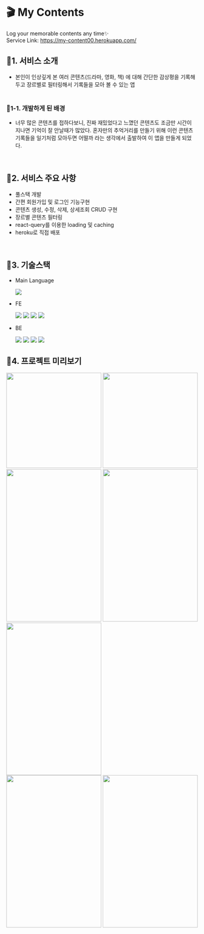 # 🎬 My Contents

Log your memorable contents any time✨ <br>
Service Link: https://my-content00.herokuapp.com/

## 🔗1. 서비스 소개

- 본인이 인상깊게 본 여러 콘텐츠(드라마, 영화, 책) 에 대해 간단한 감상평을 기록해 두고 장르별로 필터링해서 기록들을 모아 볼 수 있는 앱<br><br>

### 🔗1-1. 개발하게 된 배경<br>

- 너무 많은 콘텐츠를 접하다보니, 진짜 재밌었다고 느꼈던 콘텐츠도 조금만 시간이 지나면 기억이 잘 안날때가 많았다. 혼자만의 추억거리를 만들기 위해 이런 콘텐츠 기록들을 일기처럼 모아두면 어떨까 라는 생각에서 출발하여 이 앱을 만들게 되었다.

<br>

## 🔗2. 서비스 주요 사항

- 풀스택 개발
- 간편 회원가입 및 로그인 기능구현
- 콘텐츠 생성, 수정, 삭제, 상세조회 CRUD 구현
- 장르별 콘텐츠 필터링
- react-query를 이용한 loading 및 caching
- heroku로 직접 배포

<br>

## 🔗3. 기술스택

- Main Language

  <img src="https://img.shields.io/badge/Javascript-F7DF1E?style=for-the-badge&logo=javascript&logoColor=black"/>

- FE

  <img src ="https://img.shields.io/badge/React-61DAFB?style=for-the-badge&logo=React&logoColor=white"> <img src="https://img.shields.io/badge/ReactQuery-FF4154?style=for-the-badge&logo=ReactQuery&logoColor=white"/> <img src ="https://img.shields.io/badge/styled components-DB7093?style=for-the-badge&logo=styled-components&logoColor=white"> <img src ="https://img.shields.io/badge/MUI-007FFF?style=for-the-badge&logo=MUI&logoColor=white">

- BE

    <img src="https://img.shields.io/badge/mongoDB-47A248?style=for-the-badge&logo=MongoDB&logoColor=white">
  <img src="https://img.shields.io/badge/mongoose-47A248?style=for-the-badge&logo=MongoDB&logoColor=white">
  <img src="https://img.shields.io/badge/node.js-339933?style=for-the-badge&logo=Node.js&logoColor=white">
  <img src="https://img.shields.io/badge/express-000000?style=for-the-badge&logo=express&logoColor=white">

## 🔗4. 프로젝트 미리보기

<img src='./client/photo/로그인.png' width='250px' height='250px'>
<img src='./client/photo/회원가입.png' width='250px' height='250px'>
<br>
<img src='./client/photo/메인리스트.png'width='250px' height='400px'>
<img src='./client/photo/장르필터링.png'width='250px' height='400px'>
<img src='./client/photo/create.png'width='250px' height='400px'>
<br>
<img src='./client/photo/디테일.png'width='250px' height='400px'>
<img src='./client/photo/모달.png'width='250px' height='400px'>
